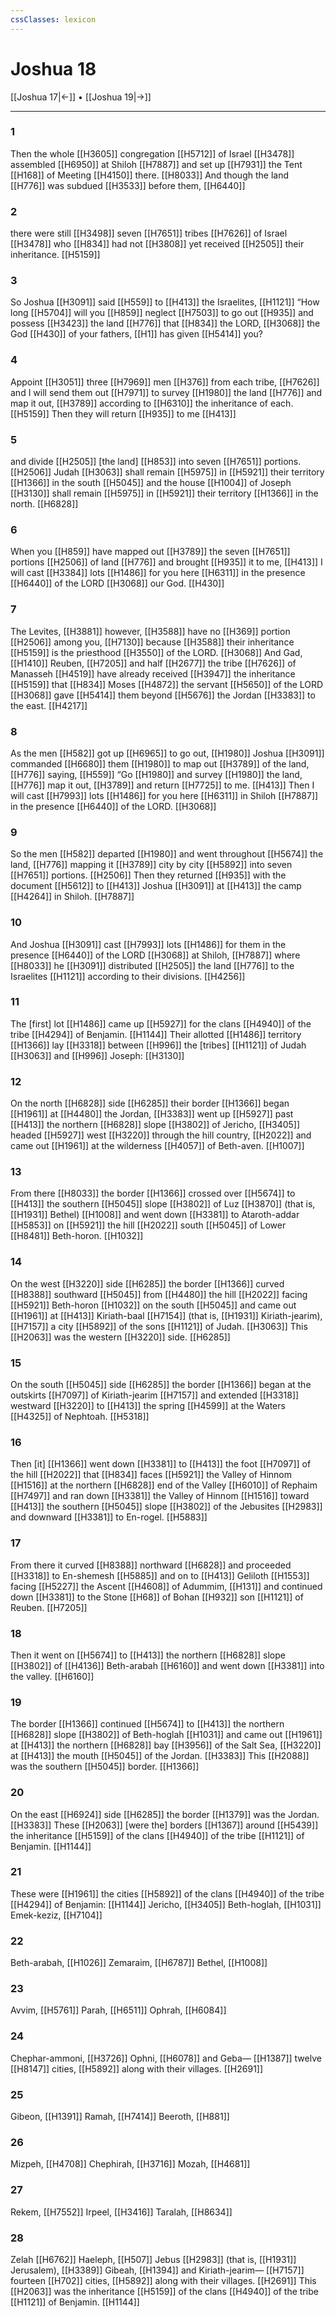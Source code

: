 ```yaml
---
cssClasses: lexicon
---
```


# Joshua 18

[[Joshua 17|←]] • [[Joshua 19|→]]

---

### 1
Then the whole [[H3605]] congregation [[H5712]] of Israel [[H3478]] assembled [[H6950]] at Shiloh [[H7887]] and set up [[H7931]] the Tent [[H168]] of Meeting [[H4150]] there. [[H8033]] And though the land [[H776]] was subdued [[H3533]] before them, [[H6440]]

### 2
there were still [[H3498]] seven [[H7651]] tribes [[H7626]] of Israel [[H3478]] who [[H834]] had not [[H3808]] yet received [[H2505]] their inheritance. [[H5159]]

### 3
So Joshua [[H3091]] said [[H559]] to [[H413]] the Israelites, [[H1121]] “How long [[H5704]] will you [[H859]] neglect [[H7503]] to go out [[H935]] and possess [[H3423]] the land [[H776]] that [[H834]] the LORD, [[H3068]] the God [[H430]] of your fathers, [[H1]] has given [[H5414]] you? 

### 4
Appoint [[H3051]] three [[H7969]] men [[H376]] from each tribe, [[H7626]] and I will send them out [[H7971]] to survey [[H1980]] the land [[H776]] and map it out, [[H3789]] according to [[H6310]] the inheritance of each. [[H5159]] Then they will return [[H935]] to me [[H413]]

### 5
and divide [[H2505]] [the land] [[H853]] into seven [[H7651]] portions. [[H2506]] Judah [[H3063]] shall remain [[H5975]] in [[H5921]] their territory [[H1366]] in the south [[H5045]] and the house [[H1004]] of Joseph [[H3130]] shall remain [[H5975]] in [[H5921]] their territory [[H1366]] in the north. [[H6828]]

### 6
When you [[H859]] have mapped out [[H3789]] the seven [[H7651]] portions [[H2506]] of land [[H776]] and brought [[H935]] it to me, [[H413]] I will cast [[H3384]] lots [[H1486]] for you here [[H6311]] in the presence [[H6440]] of the LORD [[H3068]] our God. [[H430]]

### 7
The Levites, [[H3881]] however, [[H3588]] have no [[H369]] portion [[H2506]] among you, [[H7130]] because [[H3588]] their inheritance [[H5159]] is the priesthood [[H3550]] of the LORD. [[H3068]] And Gad, [[H1410]] Reuben, [[H7205]] and half [[H2677]] the tribe [[H7626]] of Manasseh [[H4519]] have already received [[H3947]] the inheritance [[H5159]] that [[H834]] Moses [[H4872]] the servant [[H5650]] of the LORD [[H3068]] gave [[H5414]] them  beyond [[H5676]] the Jordan [[H3383]] to the east. [[H4217]]

### 8
As the men [[H582]] got up [[H6965]] to go out, [[H1980]] Joshua [[H3091]] commanded [[H6680]] them [[H1980]] to map out [[H3789]] of the land, [[H776]] saying, [[H559]] “Go [[H1980]] and survey [[H1980]] the land, [[H776]] map it out, [[H3789]] and return [[H7725]] to me. [[H413]] Then I will cast [[H7993]] lots [[H1486]] for you  here [[H6311]] in Shiloh [[H7887]] in the presence [[H6440]] of the LORD. [[H3068]]

### 9
So the men [[H582]] departed [[H1980]] and went throughout [[H5674]] the land, [[H776]] mapping it [[H3789]] city by city [[H5892]] into seven [[H7651]] portions. [[H2506]] Then they returned [[H935]] with the document [[H5612]] to [[H413]] Joshua [[H3091]] at [[H413]] the camp [[H4264]] in Shiloh. [[H7887]]

### 10
And Joshua [[H3091]] cast [[H7993]] lots [[H1486]] for them  in the presence [[H6440]] of the LORD [[H3068]] at Shiloh, [[H7887]] where [[H8033]] he [[H3091]] distributed [[H2505]] the land [[H776]] to the Israelites [[H1121]] according to their divisions. [[H4256]]

### 11
The [first] lot [[H1486]] came up [[H5927]] for the clans [[H4940]] of the tribe [[H4294]] of Benjamin. [[H1144]] Their allotted [[H1486]] territory [[H1366]] lay [[H3318]] between [[H996]] the [tribes] [[H1121]] of Judah [[H3063]] and [[H996]] Joseph: [[H3130]]

### 12
On the north [[H6828]] side [[H6285]] their border [[H1366]] began [[H1961]] at [[H4480]] the Jordan, [[H3383]] went up [[H5927]] past [[H413]] the northern [[H6828]] slope [[H3802]] of Jericho, [[H3405]] headed [[H5927]] west [[H3220]] through the hill country, [[H2022]] and came out [[H1961]] at the wilderness [[H4057]] of Beth-aven. [[H1007]]

### 13
From there [[H8033]] the border [[H1366]] crossed over [[H5674]] to [[H413]] the southern [[H5045]] slope [[H3802]] of Luz [[H3870]] (that is, [[H1931]] Bethel) [[H1008]] and went down [[H3381]] to Ataroth-addar [[H5853]] on [[H5921]] the hill [[H2022]] south [[H5045]] of Lower [[H8481]] Beth-horon. [[H1032]]

### 14
On the west [[H3220]] side [[H6285]] the border [[H1366]] curved [[H8388]] southward [[H5045]] from [[H4480]] the hill [[H2022]] facing [[H5921]] Beth-horon [[H1032]] on the south [[H5045]] and came out [[H1961]] at [[H413]] Kiriath-baal [[H7154]] (that is, [[H1931]] Kiriath-jearim), [[H7157]] a city [[H5892]] of the sons [[H1121]] of Judah. [[H3063]] This [[H2063]] was the western [[H3220]] side. [[H6285]]

### 15
On the south [[H5045]] side [[H6285]] the border [[H1366]] began at the outskirts [[H7097]] of Kiriath-jearim [[H7157]] and extended [[H3318]] westward [[H3220]] to [[H413]] the spring [[H4599]] at the Waters [[H4325]] of Nephtoah. [[H5318]]

### 16
Then [it] [[H1366]] went down [[H3381]] to [[H413]] the foot [[H7097]] of the hill [[H2022]] that [[H834]] faces [[H5921]] the Valley of Hinnom [[H1516]] at the northern [[H6828]] end of the Valley [[H6010]] of Rephaim [[H7497]] and ran down [[H3381]] the Valley of Hinnom [[H1516]] toward [[H413]] the southern [[H5045]] slope [[H3802]] of the Jebusites [[H2983]] and downward [[H3381]] to En-rogel. [[H5883]]

### 17
From there it curved [[H8388]] northward [[H6828]] and proceeded [[H3318]] to En-shemesh [[H5885]] and on to [[H413]] Geliloth [[H1553]] facing [[H5227]] the Ascent [[H4608]] of Adummim, [[H131]] and continued down [[H3381]] to the Stone [[H68]] of Bohan [[H932]] son [[H1121]] of Reuben. [[H7205]]

### 18
Then it went on [[H5674]] to [[H413]] the northern [[H6828]] slope [[H3802]] of [[H4136]] Beth-arabah [[H6160]] and went down [[H3381]] into the valley. [[H6160]]

### 19
The border [[H1366]] continued [[H5674]] to [[H413]] the northern [[H6828]] slope [[H3802]] of Beth-hoglah [[H1031]] and came out [[H1961]] at [[H413]] the northern [[H6828]] bay [[H3956]] of the Salt Sea, [[H3220]] at [[H413]] the mouth [[H5045]] of the Jordan. [[H3383]] This [[H2088]] was the southern [[H5045]] border. [[H1366]]

### 20
On the east [[H6924]] side [[H6285]] the border [[H1379]] was the Jordan. [[H3383]] These [[H2063]] [were the] borders [[H1367]] around [[H5439]] the inheritance [[H5159]] of the clans [[H4940]] of the tribe [[H1121]] of Benjamin. [[H1144]]

### 21
These were [[H1961]] the cities [[H5892]] of the clans [[H4940]] of the tribe [[H4294]] of Benjamin: [[H1144]] Jericho, [[H3405]] Beth-hoglah, [[H1031]] Emek-keziz, [[H7104]]

### 22
Beth-arabah, [[H1026]] Zemaraim, [[H6787]] Bethel, [[H1008]]

### 23
Avvim, [[H5761]] Parah, [[H6511]] Ophrah, [[H6084]]

### 24
Chephar-ammoni, [[H3726]] Ophni, [[H6078]] and Geba— [[H1387]] twelve [[H8147]] cities, [[H5892]] along with their villages. [[H2691]]

### 25
Gibeon, [[H1391]] Ramah, [[H7414]] Beeroth, [[H881]]

### 26
Mizpeh, [[H4708]] Chephirah, [[H3716]] Mozah, [[H4681]]

### 27
Rekem, [[H7552]] Irpeel, [[H3416]] Taralah, [[H8634]]

### 28
Zelah [[H6762]] Haeleph, [[H507]] Jebus [[H2983]] (that is, [[H1931]] Jerusalem), [[H3389]] Gibeah, [[H1394]] and Kiriath-jearim— [[H7157]] fourteen [[H702]] cities, [[H5892]] along with their villages. [[H2691]] This [[H2063]] was the inheritance [[H5159]] of the clans [[H4940]] of the tribe [[H1121]] of Benjamin. [[H1144]]

